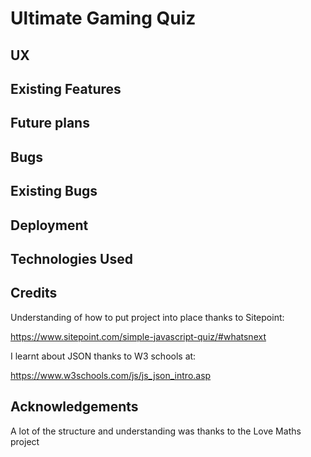 # Ultimate Gaming Quiz

## UX

## Existing Features

## Future plans

## Bugs

## Existing Bugs

## Deployment

## Technologies Used

## Credits

Understanding of how to put project into place thanks to Sitepoint:

https://www.sitepoint.com/simple-javascript-quiz/#whatsnext

I learnt about JSON thanks to W3 schools at:

https://www.w3schools.com/js/js_json_intro.asp

## Acknowledgements

A lot of the structure and understanding was thanks to the Love Maths project
